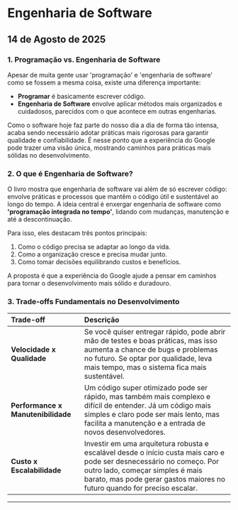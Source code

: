 # Engenharia de Software

## 14 de Agosto de 2025

### 1. Programação vs. Engenharia de Software
Apesar de muita gente usar 'programação' e 'engenharia de software' como se fossem a mesma coisa, existe uma diferença importante:
*   **Programar** é basicamente escrever código.
*   **Engenharia de Software** envolve aplicar métodos mais organizados e cuidadosos, parecidos com o que acontece em outras engenharias.

Como o software hoje faz parte do nosso dia a dia de forma tão intensa, acaba sendo necessário adotar práticas mais rigorosas para garantir qualidade e confiabilidade. É nesse ponto que a experiência do Google pode trazer uma visão única, mostrando caminhos para práticas mais sólidas no desenvolvimento.

### 2. O que é Engenharia de Software?
O livro mostra que engenharia de software vai além de só escrever código: envolve práticas e processos que mantêm o código útil e sustentável ao longo do tempo. A ideia central é enxergar engenharia de software como **'programação integrada no tempo'**, lidando com mudanças, manutenção e até a descontinuação.

Para isso, eles destacam três pontos principais:
1.  Como o código precisa se adaptar ao longo da vida.
2.  Como a organização cresce e precisa mudar junto.
3.  Como tomar decisões equilibrando custos e benefícios.

A proposta é que a experiência do Google ajude a pensar em caminhos para tornar o desenvolvimento mais sólido e duradouro.

### 3. Trade-offs Fundamentais no Desenvolvimento

| Trade-off | Descrição |
| :--- | :--- |
| **Velocidade x Qualidade** | Se você quiser entregar rápido, pode abrir mão de testes e boas práticas, mas isso aumenta a chance de bugs e problemas no futuro. Se optar por qualidade, leva mais tempo, mas o sistema fica mais sustentável. |
| **Performance x Manutenibilidade** | Um código super otimizado pode ser rápido, mas também mais complexo e difícil de entender. Já um código mais simples e claro pode ser mais lento, mas facilita a manutenção e a entrada de novos desenvolvedores. |
| **Custo x Escalabilidade** | Investir em uma arquitetura robusta e escalável desde o início custa mais caro e pode ser desnecessário no começo. Por outro lado, começar simples é mais barato, mas pode gerar gastos maiores no futuro quando for preciso escalar. |

---
